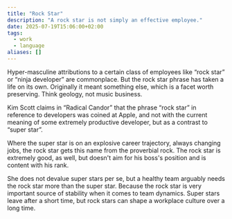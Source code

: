 ```yaml
---
title: "Rock Star"
description: "A rock star is not simply an effective employee."
date: 2025-07-19T15:06:00+02:00
tags:
  - work
  - language
aliases: []
---
```

Hyper-masculine attributions to a certain class of employees like “rock star” or “ninja developer” are commonplace.
But the rock star phrase has taken a life on its own. Originally it meant something else, which is a facet worth preserving. Think geology, not music business.

Kim Scott claims in “Radical Candor” that the phrase “rock star” in reference to developers was coined at Apple, and not with the current meaning of some extremely productive developer, but as a contrast to “super star”.

Where the super star is on an explosive career trajectory, always changing jobs, the rock star gets this name from the proverbial rock. The rock star is extremely good, as well, but doesn't aim for his boss's position and is content with his rank.

She does not devalue super stars per se, but a healthy team arguably needs the rock star more than the super star. Because the rock star is very important source of stability when it comes to team dynamics. Super stars leave after a short time, but rock stars can shape a workplace culture over a long time.
